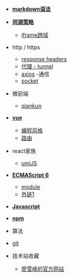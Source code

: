 - [<b>markdown语法</b>](README.md)

- [<b>同源策略</b>](crossOrigin/sameOriginPolicy.md)
    - [iframe跨域</b>](crossOrigin/iframe.md)
- http / https
    - [response headers](communication/http.md)
    - [代理 - tunnel](https://www.npmjs.com/package/tunnel)
    - [axios](communication/axios.md)
-通信
    - [socket](communication/socket.md)
- 微前端
    - [qiankun](https://qiankun.umijs.org/zh/guide)
- [<b>vue</b>](https://cn.vuejs.org/v2/guide/components-edge-cases.html)
    - [编程风格](vue/codeStyle.md)
    - [路由](https://next.router.vuejs.org/zh/guide/advanced/dynamic-routing.html#%E6%B7%BB%E5%8A%A0%E8%B7%AF%E7%94%B1)
- react家族
    - [umiJS](https://umijs.org/zh-CN)

- [<b>ECMAScript 6</b>](https://es6.ruanyifeng.com/)
    - [module](https://www.jianshu.com/p/ff59eedf43ee)
    - [外链1](http://caibaojian.com/es6/class.html)
- [<b>Javascript</b>](javascript/index.md)
-  [<b>npm</b>](page/npm.md)
- 算法
- [git](page/git.md)
- 技术站收藏
    - [廖雪峰的官方网站](https://www.liaoxuefeng.com/wiki/1022910821149312/1023022043494624)